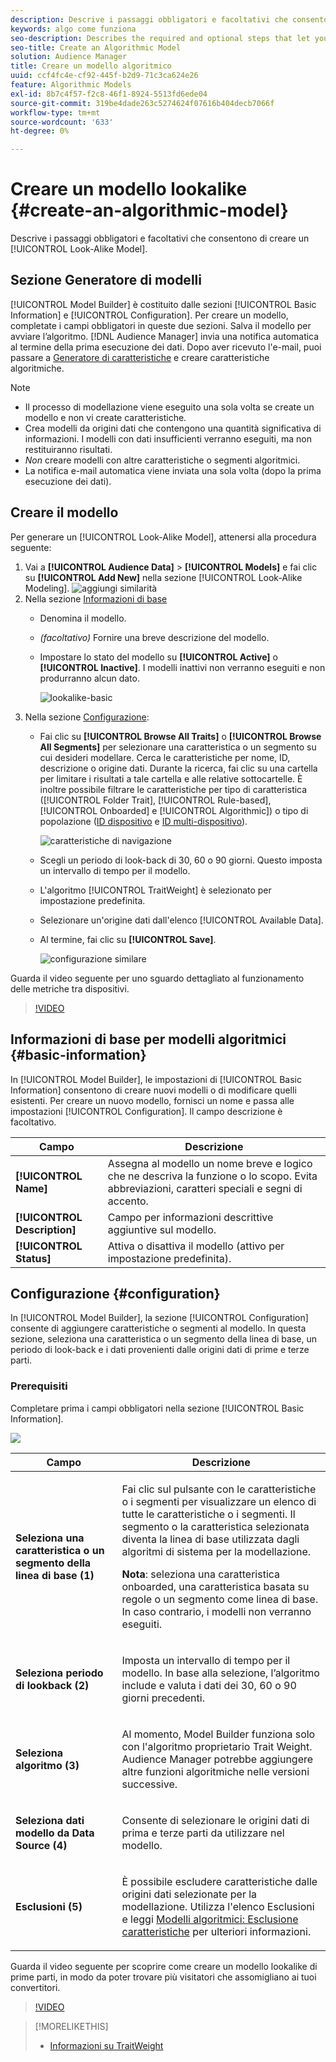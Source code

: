 ```yaml
---
description: Descrive i passaggi obbligatori e facoltativi che consentono di creare un modello algoritmico in Model Builder.
keywords: algo come funziona
seo-description: Describes the required and optional steps that let you create an algorithmic model in Model Builder.
seo-title: Create an Algorithmic Model
solution: Audience Manager
title: Creare un modello algoritmico
uuid: ccf4fc4e-cf92-445f-b2d9-71c3ca624e26
feature: Algorithmic Models
exl-id: 8b7c4f57-f2c8-46f1-8924-5513fd6ede04
source-git-commit: 319be4dade263c5274624f07616b404decb7066f
workflow-type: tm+mt
source-wordcount: '633'
ht-degree: 0%

---
```


# Creare un modello lookalike {#create-an-algorithmic-model}

Descrive i passaggi obbligatori e facoltativi che consentono di creare un [!UICONTROL Look-Alike Model].

## Sezione Generatore di modelli

[!UICONTROL Model Builder] è costituito dalle sezioni [!UICONTROL Basic Information] e [!UICONTROL Configuration]. Per creare un modello, completate i campi obbligatori in queste due sezioni. Salva il modello per avviare l’algoritmo. [!DNL Audience Manager] invia una notifica automatica al termine della prima esecuzione dei dati. Dopo aver ricevuto l&#39;e-mail, puoi passare a [Generatore di caratteristiche](../../features/traits/about-trait-builder.md) e creare caratteristiche algoritmiche.

>[!NOTE]
>
>* Il processo di modellazione viene eseguito una sola volta se create un modello e non vi create caratteristiche.
>* Crea modelli da origini dati che contengono una quantità significativa di informazioni. I modelli con dati insufficienti verranno eseguiti, ma non restituiranno risultati.
>* *Non* creare modelli con altre caratteristiche o segmenti algoritmici.
>* La notifica e-mail automatica viene inviata una sola volta (dopo la prima esecuzione dei dati).

## Creare il modello

Per generare un [!UICONTROL Look-Alike Model], attenersi alla procedura seguente:

1. Vai a **[!UICONTROL Audience Data]** > **[!UICONTROL Models]** e fai clic su **[!UICONTROL Add New]** nella sezione [!UICONTROL Look-Alike Modeling].
   ![aggiungi similarità](assets/look-alike-add.png)
1. Nella sezione [Informazioni di base](../../features/algorithmic-models/create-model.md#basic-information)
   * Denomina il modello.
   * *(facoltativo)* Fornire una breve descrizione del modello.
   * Impostare lo stato del modello su **[!UICONTROL Active]** o **[!UICONTROL Inactive]**. I modelli inattivi non verranno eseguiti e non produrranno alcun dato.

     ![lookalike-basic](assets/look-alike-basic.png)
1. Nella sezione [Configurazione](../../features/algorithmic-models/create-model.md#configuration):
   * Fai clic su **[!UICONTROL Browse All Traits]** o **[!UICONTROL Browse All Segments]** per selezionare una caratteristica o un segmento su cui desideri modellare. Cerca le caratteristiche per nome, ID, descrizione o origine dati. Durante la ricerca, fai clic su una cartella per limitare i risultati a tale cartella e alle relative sottocartelle. È inoltre possibile filtrare le caratteristiche per tipo di caratteristica ([!UICONTROL Folder Trait], [!UICONTROL Rule-based], [!UICONTROL Onboarded] e [!UICONTROL Algorithmic]) o tipo di popolazione ([ID dispositivo](../../reference/ids-in-aam.md) e [ID multi-dispositivo](../../reference/ids-in-aam.md)).

     ![caratteristiche di navigazione](assets/browse-traits.png)
   * Scegli un periodo di look-back di 30, 60 o 90 giorni. Questo imposta un intervallo di tempo per il modello.
   * L&#39;algoritmo [!UICONTROL TraitWeight] è selezionato per impostazione predefinita.
   * Selezionare un&#39;origine dati dall&#39;elenco [!UICONTROL Available Data].
   * Al termine, fai clic su **[!UICONTROL Save]**.

     ![configurazione similare](assets/look-alike-configuration.png)

Guarda il video seguente per uno sguardo dettagliato al funzionamento delle metriche tra dispositivi.

>[!VIDEO](https://experienceleague.adobe.com/docs/audience-manager-learn/tutorials/build-and-manage-audiences/profile-merge/understanding-cross-device-metrics-in-audience-manager.html?lang=it)

## Informazioni di base per modelli algoritmici {#basic-information}

<!-- r_model_basic.xml -->

In [!UICONTROL Model Builder], le impostazioni di [!UICONTROL Basic Information] consentono di creare nuovi modelli o di modificare quelli esistenti. Per creare un nuovo modello, fornisci un nome e passa alle impostazioni [!UICONTROL Configuration]. Il campo descrizione è facoltativo.

| Campo | Descrizione |
|---|---|
| **[!UICONTROL Name]** | Assegna al modello un nome breve e logico che ne descriva la funzione o lo scopo. Evita abbreviazioni, caratteri speciali e segni di accento. |
| **[!UICONTROL Description]** | Campo per informazioni descrittive aggiuntive sul modello. |
| **[!UICONTROL Status]** | Attiva o disattiva il modello (attivo per impostazione predefinita). |

## Configurazione {#configuration}

In [!UICONTROL Model Builder], la sezione [!UICONTROL Configuration] consente di aggiungere caratteristiche o segmenti al modello. In questa sezione, seleziona una caratteristica o un segmento della linea di base, un periodo di look-back e i dati provenienti dalle origini dati di prime e terze parti.

<!-- r_model_configuration.xml -->

### Prerequisiti

Completare prima i campi obbligatori nella sezione [!UICONTROL Basic Information].

![](assets/lam_exclude_traits_numbered.png)

<table id="table_7A6BE5E5498D4776A30323B743954150"> 
 <thead> 
  <tr> 
   <th colname="col1" class="entry"> Campo </th> 
   <th colname="col2" class="entry"> Descrizione </th> 
  </tr> 
 </thead>
 <tbody> 
  <tr> 
   <td colname="col1"> <p><b>Seleziona una caratteristica o un segmento della linea di base (1)</b> </p> </td> 
   <td colname="col2"> <p>Fai clic sul pulsante con le caratteristiche o i segmenti per visualizzare un elenco di tutte le caratteristiche o i segmenti. Il segmento o la caratteristica selezionata diventa la linea di base utilizzata dagli algoritmi di sistema per la modellazione. </p> <p> <p><b>Nota</b>: seleziona una caratteristica onboarded, una caratteristica basata su regole o un segmento come linea di base. In caso contrario, i modelli non verranno eseguiti. </p> </p> </td> 
  </tr> 
  <tr> 
   <td colname="col1"> <p><b>Seleziona periodo di lookback (2)</b> </p> </td> 
   <td colname="col2"> <p>Imposta un intervallo di tempo per il modello. In base alla selezione, l’algoritmo include e valuta i dati dei 30, 60 o 90 giorni precedenti. </p> </td> 
  </tr> 
  <tr> 
   <td colname="col1"> <p><b>Seleziona algoritmo (3)</b> </p> </td> 
   <td colname="col2"> <p>Al momento, Model Builder funziona solo con l'algoritmo proprietario <span class="keyword"> Trait Weight</span>. <span class="keyword"> Audience Manager</span> potrebbe aggiungere altre funzioni algoritmiche nelle versioni successive. </p> </td>
  </tr>
  <tr> 
   <td colname="col1"> <p><b>Seleziona dati modello da Data Source (4)</b> </p> </td> 
   <td colname="col2"> <p>Consente di selezionare le origini dati di prima e terze parti da utilizzare nel modello. </p> </td>
  </tr> 
  <tr> 
   <td colname="col1"> <p><b>Esclusioni (5)</b> </p> </td> 
   <td colname="col2"> <p>È possibile escludere caratteristiche dalle origini dati selezionate per la modellazione. Utilizza l'elenco <span class="wintitle"> Esclusioni</span> e leggi <a href="../../features/algorithmic-models/trait-exclusion-algo-models.md"> Modelli algoritmici: Esclusione caratteristiche</a> per ulteriori informazioni. </p> </td>
  </tr> 
 </tbody>
</table>

Guarda il video seguente per scoprire come creare un modello lookalike di prime parti, in modo da poter trovare più visitatori che assomigliano ai tuoi convertitori.

>[!VIDEO](https://video.tv.adobe.com/v/329910?captions=ita)

>[!MORELIKETHIS]
>
>* [Informazioni su TraitWeight](../../features/algorithmic-models/understanding-models.md#understanding-traitweight)
